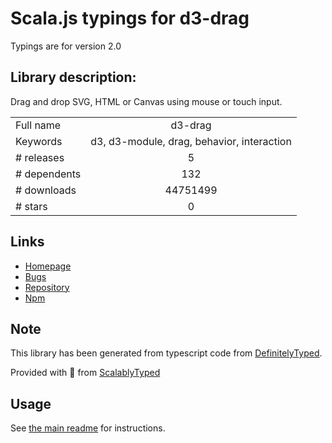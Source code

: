 
# Scala.js typings for d3-drag

Typings are for version 2.0

## Library description:
Drag and drop SVG, HTML or Canvas using mouse or touch input.

|                    |                 |
| ------------------ | :-------------: |
| Full name          | d3-drag |
| Keywords           | d3, d3-module, drag, behavior, interaction |
| # releases         | 5 |
| # dependents       | 132 |
| # downloads        | 44751499 |
| # stars            | 0 |

## Links
- [Homepage](https://d3js.org/d3-drag/)
- [Bugs](https://github.com/d3/d3-drag/issues)
- [Repository](https://github.com/d3/d3-drag)
- [Npm](https://www.npmjs.com/package/d3-drag)
    


## Note
This library has been generated from typescript code from [DefinitelyTyped](https://definitelytyped.org).

Provided with :purple_heart: from [ScalablyTyped](https://github.com/oyvindberg/ScalablyTyped)

## Usage
See [the main readme](../../readme.md) for instructions.


